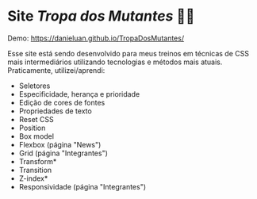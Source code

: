 # Site ***Tropa dos Mutantes*** 🦈🐊

Demo: https://danieluan.github.io/TropaDosMutantes/

Esse site está sendo desenvolvido para meus treinos em técnicas de CSS mais intermediários utilizando tecnologias e métodos mais atuais.
Praticamente, utilizei/aprendi: 
- Seletores
- Especificidade, herança e prioridade
- Edição de cores de fontes
- Propriedades de texto
- Reset CSS
- Position
- Box model
- Flexbox (página "News")
- Grid (página "Integrantes")
- Transform*
- Transition
- Z-index*
- Responsividade (página "Integrantes")
